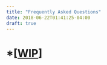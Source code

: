 ```yaml
---
title: "Frequently Asked Questions"
date: 2018-06-22T01:41:25-04:00
draft: true
---
```


# *[[WIP](https://www.investopedia.com/terms/w/workinprogress.asp)]